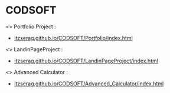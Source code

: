# CODSOFT


<> Portfolio Project : <br>
- <a href="itzserag.github.io/CODSOFT/Level1//Portfolio/index.html">itzserag.github.io/CODSOFT/Portfolio/index.html <a><br>


<> LandinPageProject : <br>
- <a href="itzserag.github.io/CODSOFT/Level1/LandinPageProject/index.html">itzserag.github.io/CODSOFT/LandinPageProject/index.html <a><br>


<> Advanced Calculator : <br>
- <a href="itzserag.github.io/CODSOFT/Level1/Advanced_Calculator/index.html">itzserag.github.io/CODSOFT/Advanced_Calculator/index.html <a><br>
